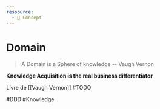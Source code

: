 ```yaml
---
ressource:
  - 🧠 Concept
---
```

# Domain
> A Domain is a Sphere of knowledge
> -- Vaugh Vernon

**Knowledge Acquisition is the real business differentiator**

Livre de [[Vaugh Vernon]] #TODO

#DDD
#Knowledge